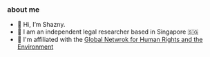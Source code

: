 ### about me
- 👋 Hi, I’m Shazny.
- 👀 I am an independent legal researcher based in Singapore 🇸🇬
- 🌱 I'm affiliated with the [Global Netwrok for Human Rights and the Environment](https://gnhre.org/)


<!---
shazology/shazology is a ✨ special ✨ repository because its `README.md` (this file) appears on your GitHub profile.
You can click the Preview link to take a look at your changes.
--->
